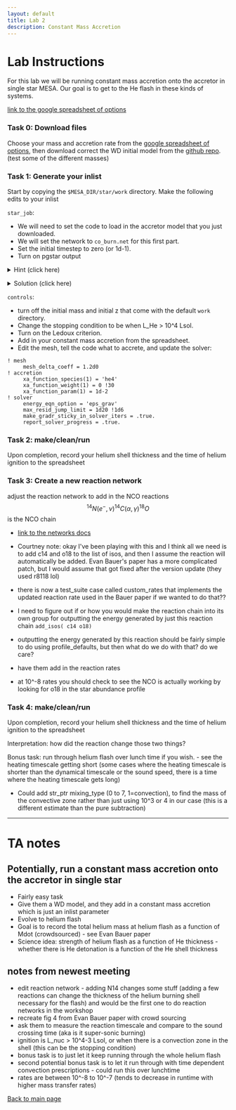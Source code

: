 ```yaml
---
layout: default
title: Lab 2
description: Constant Mass Accretion
---
```



# Lab Instructions

For this lab we will be running constant mass accretion onto the accretor in single star MESA. Our goal is to get to the He flash in these kinds of systems.

[link to the google spreadsheet of options](https://docs.google.com/spreadsheets/d/1__UPg_5JfiBkJpZTleyaSwW_faxHzmo_X7Us2RTfLOM/edit#gid=1651867869)

### Task 0: Download files
Choose your mass and accretion rate from the [google spreadsheet of options](https://docs.google.com/spreadsheets/d/1__UPg_5JfiBkJpZTleyaSwW_faxHzmo_X7Us2RTfLOM/edit#gid=1651867869), then download correct the WD initial model from the [github repo](https://github.com/courtcraw/mesadu_wdbinaries). (test some of the different masses)

### Task 1: Generate your inlist
Start by copying the <code>$MESA_DIR/star/work</code> directory. Make the following edits to your inlist

<code>star_job</code>:

* We will need to set the code to load in the accretor model that you just downloaded. 
* We will set the network to <code>co_burn.net</code> for this first part. 
* Set the initial timestep to zero (or 1d-1). 
* Turn on pgstar output

<hint><details>
<summary> Hint (click here) </summary><p>
Search for the following in the MESA Documentation: <code>load_saved_model</code>, <code>change_initial_net</code>, <code>set_initial_dt</code>, and <code>pgstar_flag</code>
</p></details></hint>

<task><details>
<summary>Solution (click here)</summary><p>

> ! load 
>    create_pre_main_sequence_model = .false.
>    load_saved_model = .true.
>   load_model_filename = 'cowd_1.000M_Tc2e7.mod' ! edit with your filename
>
> ! new net
>    change_initial_net = .true.
>    new_net_name = 'co_burn.net'
>
>  ! initial time step
>    set_initial_dt = .true.
>    years_for_initial_dt = 1d-1
>
>  ! display on-screen plots
>    pgstar_flag = .true.

</p></details></task>


<code>controls</code>: 

* turn off the initial mass and initial z that come with the default <code>work</code> directory. 
* Change the stopping condition to be when L_He > 10^4 Lsol. 
* Turn on the Ledoux criterion. 
* Add in your constant mass accretion from the spreadsheet.
* Edit the mesh, tell the code what to accrete, and update the solver:
```
! mesh
     mesh_delta_coeff = 1.2d0
! accretion
     xa_function_species(1) = 'he4'
     xa_function_weight(1) = 0 !30
     xa_function_param(1) = 1d-2
! solver
     energy_eqn_option = 'eps_grav'
     max_resid_jump_limit = 1d20 !1d6
     make_gradr_sticky_in_solver_iters = .true.
     report_solver_progress = .true.
```

### Task 2: make/clean/run
Upon completion, record your helium shell thickness and the time of helium ignition to the spreadsheet


### Task 3: Create a new reaction network
adjust the reaction network to add in the NCO reactions
$$^{14}N(e^-,\nu)^{14}C(\alpha,\gamma)^{18}O$$ is the NCO chain
* [link to the networks docs](https://docs.mesastar.org/en/latest/net/nets.html)

* Courtney note: okay I've been playing with this and I think all we need is to add c14 and o18 to the list of isos, and then I assume the reaction will automatically be added. Evan Bauer's paper has a more complicated patch, but I would assume that got fixed after the version update (they used r8118 lol)
* there is now a test_suite case called custom_rates that implements the updated reaction rate used in the Bauer paper if we wanted to do that?? 
* I need to figure out if or how you would make the reaction chain into its own group for outputting the energy generated by just this reaction chain
<code>add_isos(
c14
o18)</code>

* outputting the energy generated by this reaction should be fairly simple to do using profile_defaults, but then what do we do with that? do we care?
* have them add in the reaction rates
* at 10^-8 rates you should check to see the NCO is actually working by looking for o18 in the star abundance profile

### Task 4: make/clean/run
Upon completion, record your helium shell thickness and the time of helium ignition to the spreadsheet

Interpretation: how did the reaction change those two things?

Bonus task: run through helium flash over lunch time if you wish. - see the heating timescale getting short (some cases where the heating timescale is shorter than the dynamical timescale or the sound speed, there is a time where the heating timescale gets long)

* Could add str_ptr mixing_type (0 to 7, 1=convection), to find the mass of the convective zone rather than just using 10^3 or 4 in our case (this is a different estimate than the pure subtraction)





* * *

# TA notes

## Potentially, run a constant mass accretion onto the accretor in single star
* Fairly easy task 
* Give them a WD model, and they add in a constant mass accretion which is just an inlist parameter
* Evolve to helium flash
* Goal is to record the total helium mass at helium flash as a function of Mdot (crowdsourced) - see Evan Bauer paper
* Science idea: strength of helium flash as a function of He thickness - whether there is He detonation is a function of the He shell thickness


## notes from newest meeting
* edit reaction network - adding N14 changes some stuff (adding a few reactions can change the thickness of the helium burning shell necessary for the flash) and would be the first one to do reaction networks in the workshop
* recreate fig 4 from Evan Bauer paper with crowd sourcing
* ask them to measure the reaction timescale and compare to the sound crossing time (aka is it super-sonic burning)
* ignition is L_nuc > 10^4-3 Lsol, or when there is a convection zone in the shell (this can be the stopping condition)
* bonus task is to just let it keep running through the whole helium flash
* second potential bonus task is to let it run through with time dependent convection prescriptions - could run this over lunchtime
* rates are between 10^-8 to 10^-7 (tends to decrease in runtime with higher mass transfer rates)









[Back to main page](./)